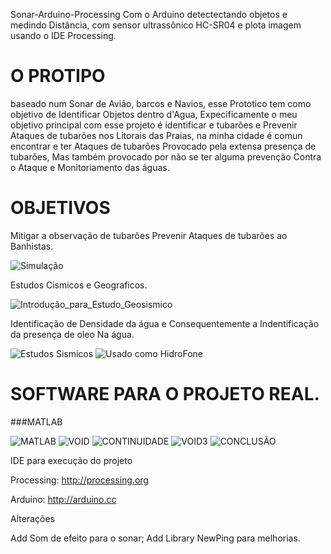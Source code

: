 Sonar-Arduino-Processing
Com o Arduino detectectando objetos e medindo Distância, com sensor ultrassônico HC-SR04 e plota imagem usando  o IDE Processing.



# O PROTIPO 
baseado num Sonar de Avião, barcos e Navios, esse Prototico tem como objetivo de Identificar Objetos dentro d'Agua, Expecificamente o meu objetivo principal com esse projeto é identificar e tubarões e Prevenir Ataques de tubarões nos Litorais das Praias, na minha cidade é comun encontrar e ter Ataques de tubarões Provocado pela extensa presença de tubarões, Mas também provocado por não se ter alguma prevenção Contra o Ataque e Monitoriamento das águas.

# OBJETIVOS

Mitigar a observação de tubarões Prevenir Ataques de tubarões ao Banhistas.
 
 ![Simulação](https://github.com/RabinoMachineLearning/ProjetoAguaMarinha/blob/master/SonTek_HydroSurveyor2.jpg)




 Estudos Cismicos e Geograficos.

![Introdução_para_Estudo_Geosismico](https://github.com/RabinoMachineLearning/ProjetoAguaMarinha/blob/master/SonTek_ADP-Mini.jpg)


 Identificação de Densidade da água e Consequentemente a Indentificação da presença de oleo Na água.
 
 ![Estudos Sismicos](https://github.com/RabinoMachineLearning/ProjetoAguaMarinha/blob/master/a04fig03.gif)
 ![Usado como HidroFone](https://github.com/RabinoMachineLearning/ProjetoAguaMarinha/blob/master/a09fig04.gif)


# SOFTWARE PARA O PROJETO REAL.

###MATLAB

![MATLAB](https://github.com/RabinoMachineLearning/ProjetoAguaMarinha/blob/master/unnamed.jpg)
![VOID](https://github.com/RabinoMachineLearning/ProjetoAguaMarinha/blob/master/codigoSismico.png)
![CONTINUIDADE](https://github.com/RabinoMachineLearning/ProjetoAguaMarinha/blob/master/codigoSismico2.png)
![VOID3](https://github.com/RabinoMachineLearning/ProjetoAguaMarinha/blob/master/codigoSismicos3.png)
![CONCLUSÃO](https://github.com/RabinoMachineLearning/ProjetoAguaMarinha/blob/master/sismicoConclus%C3%A3o.png)






IDE para execução do projeto

Processing: http://processing.org

Arduíno: http://arduino.cc

Alterações

Add Som de efeito para o sonar;
Add Library NewPing para melhorias.
